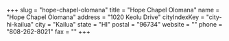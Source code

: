 +++
slug = "hope-chapel-olomana"
title = "Hope Chapel Olomana"
name = "Hope Chapel Olomana"
address = "1020 Keolu Drive"
cityIndexKey = "city-hi-kailua"
city = "Kailua"
state = "HI"
postal = "96734"
website = ""
phone = "808-262-8021"
fax = ""
+++

